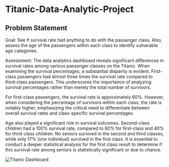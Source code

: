 # Titanic-Data-Analytic-Project



## Problem Statement

Goal: See if survival rate had anything to do with the passanger class. Also, assess the age of the passengers within each class to identify vulnerable age categories.

Assessment: The data analytics dashboard reveals significant differences in survival rates among various passenger classes on the Titanic. When examining the survival percentages, a substantial disparity is evident. First-class passengers had almost three times the survival rate compared to third-class passengers. This underscores the importance of analyzing survival percentages rather than merely the total number of survivors.

For first-class passengers, the survival rate is approximately 60%. However, when considering the percentage of survivors within each class, the rate is notably higher, emphasizing the critical need to differentiate between overall survival rates and class-specific survival percentages.

Age also played a significant role in survival outcomes. Second-class children had a 100% survival rate, compared to 80% for first-class and 40% for third-class children. No seniors survived in the second and third classes, while only 17% (one individual) survived in the first class. It is essential to conduct a deeper statistical analysis for the first class result to determine if this survival rate among seniors is statistically significant or due to chance.




![Titanic Dashboard](https://github.com/user-attachments/assets/6e9cd5cc-9fe1-4007-9a9f-a5c441619ed4)
